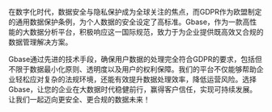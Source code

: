 在数字化时代，数据安全与隐私保护成为全球关注的焦点，而GDPR作为欧盟制定的通用数据保护条例，为个人数据的安全设定了高标准。Gbase，作为一款高性能的大数据分析平台，积极响应这一国际规范，致力于为企业提供既高效又合规的数据管理解决方案。

Gbase通过先进的技术手段，确保用户数据的处理完全符合GDPR的要求，包括但不限于数据最小化原则、透明度以及用户的权利保障。我们的平台不仅能够帮助企业轻松应对复杂的法规环境，还能有效提升数据处理效率，降低运营风险。选择Gbase，让您的企业在大数据时代稳健前行，赢得客户信任，实现可持续发展。让我们一起迈向更安全、更合规的数据未来！